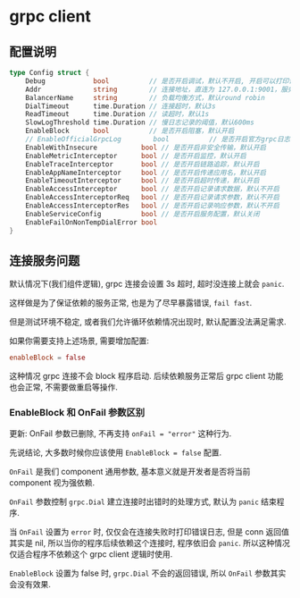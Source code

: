 # grpc client

## 配置说明

```go
type Config struct {
	Debug            bool          // 是否开启调试，默认不开启, 开启可以打印请求日志
	Addr             string        // 连接地址，直连为 127.0.0.1:9001，服务发现为 nacos:///appname
	BalancerName     string        // 负载均衡方式，默认round robin
	DialTimeout      time.Duration // 连接超时，默认3s
	ReadTimeout      time.Duration // 读超时，默认1s
	SlowLogThreshold time.Duration // 慢日志记录的阈值，默认600ms
	EnableBlock      bool          // 是否开启阻塞，默认开启
	// EnableOfficialGrpcLog        bool          // 是否开启官方grpc日志，默认关闭 // blog 和 zap 类型不兼容, 没法做
	EnableWithInsecure           bool // 是否开启非安全传输，默认开启
	EnableMetricInterceptor      bool // 是否开启监控，默认开启
	EnableTraceInterceptor       bool // 是否开启链路追踪，默认开启
	EnableAppNameInterceptor     bool // 是否开启传递应用名，默认开启
	EnableTimeoutInterceptor     bool // 是否开启超时传递，默认开启
	EnableAccessInterceptor      bool // 是否开启记录请求数据，默认不开启
	EnableAccessInterceptorReq   bool // 是否开启记录请求参数，默认不开启
	EnableAccessInterceptorRes   bool // 是否开启记录响应参数，默认不开启
	EnableServiceConfig          bool // 是否开启服务配置，默认关闭
	EnableFailOnNonTempDialError bool
}
```

## 连接服务问题

默认情况下(我们组件逻辑), grpc 连接会设置 3s 超时, 超时没连接上就会 `panic`.

这样做是为了保证依赖的服务正常, 也是为了尽早暴露错误, `fail fast`.

但是测试环境不稳定, 或者我们允许循环依赖情况出现时, 默认配置没法满足需求.

如果你需要支持上述场景, 需要增加配置:

```toml
enableBlock = false
```

这种情况 grpc 连接不会 block 程序启动. 后续依赖服务正常后 grpc client 功能也会正常, 不需要做重启等操作.

### EnableBlock 和 OnFail 参数区别

更新: OnFail 参数已删除, 不再支持 `onFail = "error"` 这种行为.

先说结论, 大多数时候你应该使用 `EnableBlock = false` 配置.

`OnFail` 是我们 component 通用参数, 基本意义就是开发者是否将当前 component 视为强依赖.

`OnFail` 参数控制 `grpc.Dial` 建立连接时出错时的处理方式, 默认为 `panic` 结束程序.

当 `OnFail` 设置为 `error` 时, 仅仅会在连接失败时打印错误日志, 但是 conn 返回值其实是 nil, 所以当你的程序后续依赖这个连接时, 程序依旧会 `panic`. 所以这种情况仅适合程序不依赖这个 grpc client 逻辑时使用.

`EnableBlock` 设置为 false 时, `grpc.Dial` 不会的返回错误, 所以 `OnFail` 参数其实会没有效果.
